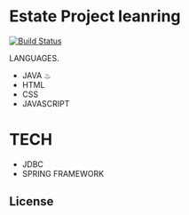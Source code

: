 # Estate Project leanring

[![Build Status](https://travis-ci.org/joemccann/dillinger.svg?branch=master)](https://travis-ci.org/joemccann/dillinger)

LANGUAGES.

  - JAVA ♨
  - HTML
  - CSS
  - JAVASCRIPT
    
# TECH
  - JDBC
  - SPRING FRAMEWORK

License
----

